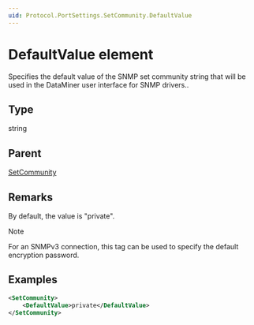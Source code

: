 ```yaml
---
uid: Protocol.PortSettings.SetCommunity.DefaultValue
---
```


# DefaultValue element

Specifies the default value of the SNMP set community string that will be used in the DataMiner user interface for SNMP drivers..

## Type

string

## Parent

[SetCommunity](xref:Protocol.PortSettings.SetCommunity)

## Remarks

By default, the value is "private".

> [!NOTE]
> For an SNMPv3 connection, this tag can be used to specify the default encryption password.

## Examples

```xml
<SetCommunity>
    <DefaultValue>private</DefaultValue>
</SetCommunity>
```
